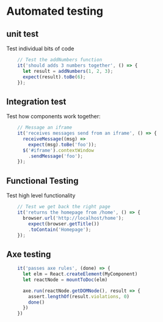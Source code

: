 # Automated testing

## unit test
Test individual bits of code

```javascript
    // Test the addNumbers function
    it('should adds 3 numbers together', () => {
      let result = addNumbers(1, 2, 3);
      expect(result).toBe(6);
    });
```

## Integration test
Test how components work together:

```javascript
    // Message an iframe
    it('receives messages send from an iframe', () => {
      receiveMessage((msg) =>
        expect(msg).toBe('foo'));
      $('#iframe').contextWindow
        .sendMessage('foo');
    });
```

## Functional Testing
Test high level functionality

```javascript
    // Test we get back the right page
    it('returns the homepage from /home', () => {
      browser.url('http://localhost/home');
        expect(browser.getTitle())
        .toContain('Homepage');
    });
```

## Axe testing

```javascript
    it('passes axe rules', (done) => {
      let elm = React.createElement(MyComponent)
      let reactNode = mountToDoc(elm)

      axe.run(reactNode.getDOMNode(), result => {
        assert.lengthOf(result.violations, 0)
        done()
      })
    })
```